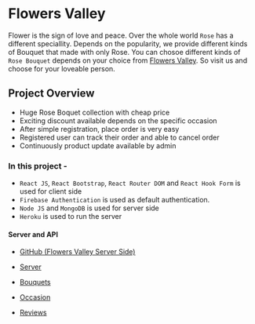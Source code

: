 # Flowers Valley

Flower is the sign of love and peace. Over the whole world `Rose` has a different speciallity. Depends on the popularity, we provide different kinds of Bouquet that made with only Rose. You can chosoe different kinds of `Rose Bouquet` depends on your choice from [Flowers Valley](https://flowers-valley-shop.web.app/). So visit us and choose for your loveable person.

## Project Overview

- Huge Rose Boquet collection with cheap price
- Exciting discount available depends on the specific occasion
- After simple registration, place order is very easy
- Registered user can track their order and able to cancel order
- Continuously product update available by admin

### In this project -

- `React JS`, `React Bootstrap`, `React Router DOM` and `React Hook Form` is used for client side
- `Firebase Authentication` is used as default authentication.
- `Node JS` and `MongoDB` is used for server side
- `Heroku` is used to run the server

#### Server and API

- [GitHub (Flowers Valley Server Side)](https://github.com/imRHB/flowers-valley-server)

- [Server](https://quiet-peak-91569.herokuapp.com/)
- [Bouquets](https://quiet-peak-91569.herokuapp.com/bouquets)
- [Occasion](https://quiet-peak-91569.herokuapp.com/occasion)
- [Reviews](https://quiet-peak-91569.herokuapp.com/reviews)
